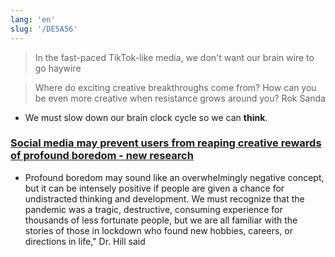 ```yaml
---
lang: 'en'
slug: '/DE5A56'
---
```


> In the fast-paced TikTok-like media, we don't want our brain wire to go haywire

> Where do exciting creative breakthroughs come from? How can you be even more creative when resistance grows around you? Rok Sanda

- We must slow down our brain clock cycle so we can **think**.

### [Social media may prevent users from reaping creative rewards of profound boredom - new research](https://www.bath.ac.uk/announcements/social-media-may-prevent-users-from-reaping-creative-rewards-of-profound-boredom-new-research/)

- Profound boredom may sound like an overwhelmingly negative concept, but it can be intensely positive if people are given a chance for undistracted thinking and development. We must recognize that the pandemic was a tragic, destructive, consuming experience for thousands of less fortunate people, but we are all familiar with the stories of those in lockdown who found new hobbies, careers, or directions in life," Dr. Hill said

<head>
  <html lang="en-US"/>
</head>
